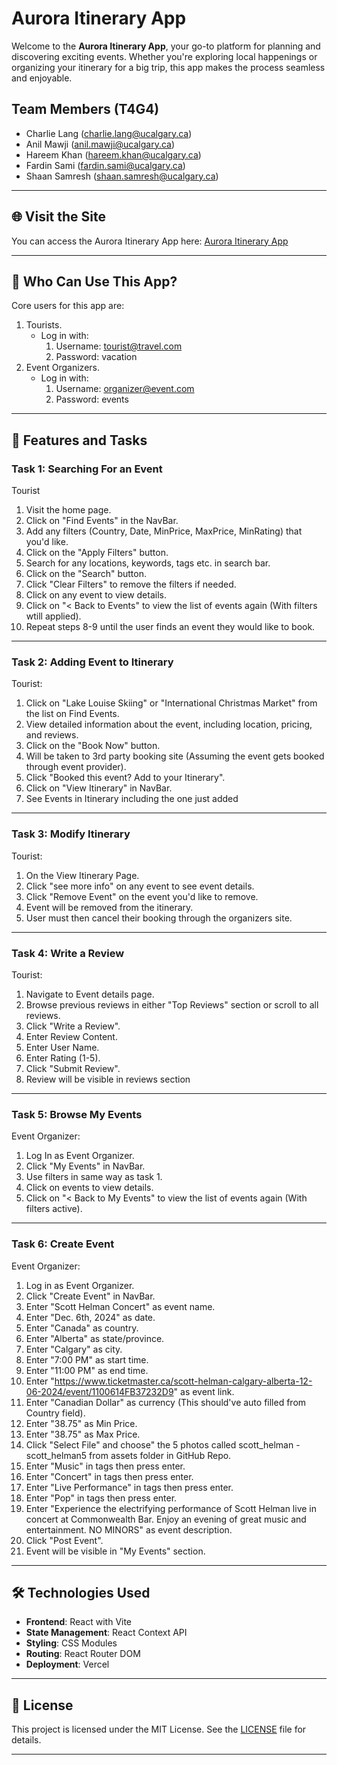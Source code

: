# Aurora Itinerary App

Welcome to the **Aurora Itinerary App**, your go-to platform for planning and discovering exciting events. Whether you're exploring local happenings or organizing your itinerary for a big trip, this app makes the process seamless and enjoyable.

## Team Members (T4G4)

- Charlie Lang (charlie.lang@ucalgary.ca)
- Anil Mawji (anil.mawji@ucalgary.ca)
- Hareem Khan (hareem.khan@ucalgary.ca)
- Fardin Sami (fardin.sami@ucalgary.ca)
- Shaan Samresh (shaan.samresh@ucalgary.ca)

---

## **🌐 Visit the Site**

You can access the Aurora Itinerary App here: [Aurora Itinerary App](https://aurora-itinerary-app.vercel.app)

---

## **👥 Who Can Use This App?**

Core users for this app are:

1. Tourists.
   - Log in with:
     1. Username: tourist@travel.com
     2. Password: vacation
2. Event Organizers.
   - Log in with:
     1. Username: organizer@event.com
     2. Password: events

---

## **🎯 Features and Tasks**

### **Task 1: Searching For an Event**

Tourist

1. Visit the home page.
2. Click on "Find Events" in the NavBar.
3. Add any filters (Country, Date, MinPrice, MaxPrice, MinRating) that you'd like.
4. Click on the "Apply Filters" button.
5. Search for any locations, keywords, tags etc. in search bar.
6. Click on the "Search" button.
7. Click "Clear Filters" to remove the filters if needed.
8. Click on any event to view details.
9. Click on "< Back to Events" to view the list of events again (With filters wtill applied).
10. Repeat steps 8-9 until the user finds an event they would like to book.

---

### **Task 2: Adding Event to Itinerary**

Tourist:

1. Click on "Lake Louise Skiing" or "International Christmas Market" from the list on Find Events.
2. View detailed information about the event, including location, pricing, and reviews.
3. Click on the "Book Now" button.
4. Will be taken to 3rd party booking site (Assuming the event gets booked through event provider).
5. Click "Booked this event? Add to your Itinerary".
6. Click on "View Itinerary" in NavBar.
7. See Events in Itinerary including the one just added

---

### **Task 3: Modify Itinerary**

Tourist:

1. On the View Itinerary Page.
2. Click "see more info" on any event to see event details.
3. Click "Remove Event" on the event you'd like to remove.
4. Event will be removed from the itinerary.
5. User must then cancel their booking through the organizers site.

---

### **Task 4: Write a Review**

Tourist:

1. Navigate to Event details page.
2. Browse previous reviews in either "Top Reviews" section or scroll to all reviews.
3. Click "Write a Review".
4. Enter Review Content.
5. Enter User Name.
6. Enter Rating (1-5).
7. Click "Submit Review".
8. Review will be visible in reviews section

---

### **Task 5: Browse My Events**

Event Organizer:

1. Log In as Event Organizer.
2. Click "My Events" in NavBar.
3. Use filters in same way as task 1.
4. Click on events to view details.
5. Click on "< Back to My Events" to view the list of events again (With filters active).

---

### **Task 6: Create Event**

Event Organizer:

1. Log in as Event Organizer.
2. Click "Create Event" in NavBar.
3. Enter "Scott Helman Concert" as event name.
4. Enter "Dec. 6th, 2024" as date.
5. Enter "Canada" as country.
6. Enter "Alberta" as state/province.
7. Enter "Calgary" as city.
8. Enter "7:00 PM" as start time.
9. Enter "11:00 PM" as end time.
10. Enter "https://www.ticketmaster.ca/scott-helman-calgary-alberta-12-06-2024/event/1100614FB37232D9" as event link.
11. Enter "Canadian Dollar" as currency (This should've auto filled from Country field).
12. Enter "38.75" as Min Price.
13. Enter "38.75" as Max Price.
14. Click "Select File" and choose" the 5 photos called scott_helman - scott_helman5 from assets folder in GitHub Repo.
15. Enter "Music" in tags then press enter.
16. Enter "Concert" in tags then press enter.
17. Enter "Live Performance" in tags then press enter.
18. Enter "Pop" in tags then press enter.
19. Enter "Experience the electrifying performance of Scott Helman live in concert at Commonwealth Bar. Enjoy an evening of great music and entertainment. NO MINORS" as event description.
20. Click "Post Event".
21. Event will be visible in "My Events" section.

---

## **🛠️ Technologies Used**

- **Frontend**: React with Vite
- **State Management**: React Context API
- **Styling**: CSS Modules
- **Routing**: React Router DOM
- **Deployment**: Vercel

---

## **📄 License**

This project is licensed under the MIT License. See the [LICENSE](LICENSE) file for details.

---
